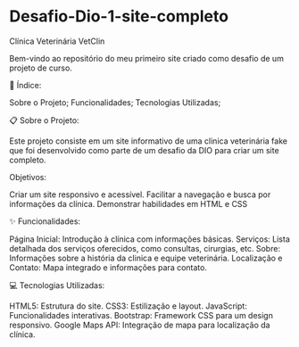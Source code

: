 # Desafio-Dio-1-site-completo
Clínica Veterinária VetClin

Bem-vindo ao repositório do meu primeiro site criado como desafio de um projeto de curso.

📝 Índice:

Sobre o Projeto;
Funcionalidades;
Tecnologias Utilizadas;

📋 Sobre o Projeto:

Este projeto consiste em um site informativo de uma clinica veterinária fake que foi desenvolvido como parte de um desafio da DIO para criar um site completo.

Objetivos:

Criar um site responsivo e acessível.
Facilitar a navegação e busca por informações da clínica.
Demonstrar habilidades em HTML e CSS 

✨ Funcionalidades:

Página Inicial: Introdução à clínica com informações básicas.
Serviços: Lista detalhada dos serviços oferecidos, como consultas, cirurgias, etc.
Sobre: Informações sobre a história da clinica e equipe veterinária.
Localização e Contato: Mapa integrado e informações para contato.

💻 Tecnologias Utilizadas:

HTML5: Estrutura do site.
CSS3: Estilização e layout.
JavaScript: Funcionalidades interativas.
Bootstrap: Framework CSS para um design responsivo.
Google Maps API: Integração de mapa para localização da clínica.
